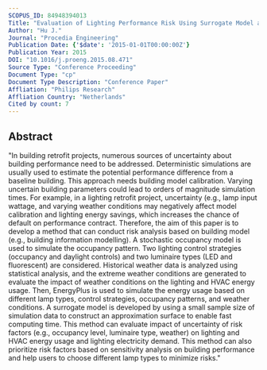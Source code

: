 ```yaml
---
SCOPUS_ID: 84948394013
Title: "Evaluation of Lighting Performance Risk Using Surrogate Model and EnergyPlus"
Author: "Hu J."
Journal: "Procedia Engineering"
Publication Date: {'$date': '2015-01-01T00:00:00Z'}
Publication Year: 2015
DOI: "10.1016/j.proeng.2015.08.471"
Source Type: "Conference Proceeding"
Document Type: "cp"
Document Type Description: "Conference Paper"
Affliation: "Philips Research"
Affliation Country: "Netherlands"
Cited by count: 7
---
```


## Abstract
"In building retrofit projects, numerous sources of uncertainty about building performance need to be addressed. Deterministic simulations are usually used to estimate the potential performance difference from a baseline building. This approach needs building model calibration. Varying uncertain building parameters could lead to orders of magnitude simulation times. For example, in a lighting retrofit project, uncertainty (e.g., lamp input wattage, and varying weather conditions may negatively affect model calibration and lighting energy savings, which increases the chance of default on performance contract. Therefore, the aim of this paper is to develop a method that can conduct risk analysis based on building model (e.g., building information modelling). A stochastic occupancy model is used to simulate the occupancy pattern. Two lighting control strategies (occupancy and daylight controls) and two luminaire types (LED and fluorescent) are considered. Historical weather data is analyzed using statistical analysis, and the extreme weather conditions are generated to evaluate the impact of weather conditions on the lighting and HVAC energy usage. Then, EnergyPlus is used to simulate the energy usage based on different lamp types, control strategies, occupancy patterns, and weather conditions. A surrogate model is developed by using a small sample size of simulation data to construct an approximation surface to enable fast computing time. This method can evaluate impact of uncertainty of risk factors (e.g., occupancy level, luminaire type, weather) on lighting and HVAC energy usage and lighting electricity demand. This method can also prioritize risk factors based on sensitivity analysis on building performance and help users to choose different lamp types to minimize risks."
